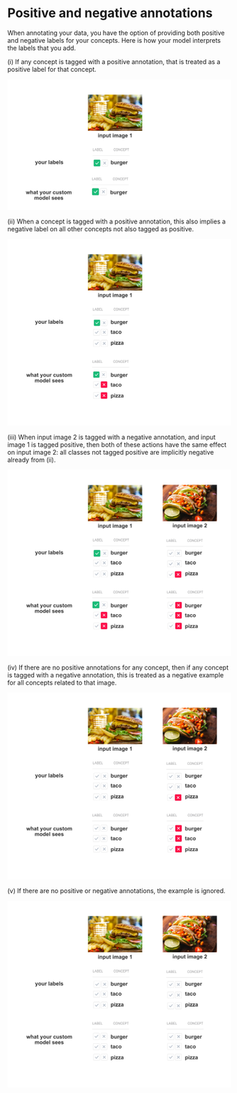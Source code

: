 # Positive and negative annotations

When annotating your data, you have the option of providing both positive and negative labels for your concepts. Here is how your model interprets the labels that you add.

\(i\) If any concept is tagged with a positive annotation, that is treated as a positive label for that concept.

![](../../images/annotation_i.jpg)

\(ii\) When a concept is tagged with a positive annotation, this also implies a negative label on all other concepts not also tagged as positive.

![](../../images/annotation_ii.jpg)

\(iii\) When input image 2 is tagged with a negative annotation, and input image 1 is tagged positive, then both of these actions have the same effect on input image 2: all classes not tagged positive are implicitly negative already from \(ii\).

![](../../images/annotation_iii.jpg)

\(iv\) If there are no positive annotations for any concept, then if any concept is tagged with a negative annotation, this is treated as a negative example for all concepts related to that image.

![](../../images/annotation_iv.jpg)

\(v\) If there are no positive or negative annotations, the example is ignored.

![](../../images/annotation_v.jpg)
